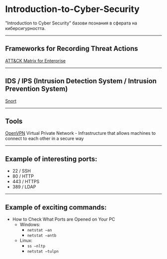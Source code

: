 # Introduction-to-Cyber-Security

"Introduction to Cyber Security" базови познания в сферата на киберсигурността. 

---------------------------------------------------------------

## Frameworks for Recording Threat Actions

[ATT&CK Matrix for Enterprise](https://attack.mitre.org/)

---------------------------------------------------------------

## IDS / IPS (Intrusion Detection System / Intrusion Prevention System)

[Snort](https://www.snort.org/)

---------------------------------------------------------------


## Tools

[OpenVPN](https://openvpn.net/) Virtual Private Network - Infrastructure that allows machines to connect to each other in
a secure way

---------------------------------------------------------------

## Example of interesting ports:

- 22 / SSH
- 80 / HTTP
- 443 / HTTPS
- 389 / LDAP

---------------------------------------------------------------

## Example of exciting commands:

- How to Check What Ports are Opened on Your PC
  - Windows:
    - `netstat –an`
    - `netstat –antb`
  - Linux:
    - `ss –nltp`
    - `netstat –tulpn`


